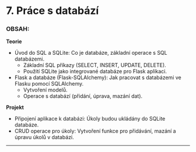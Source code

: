 # 7. Práce s databází
### OBSAH:

**Teorie**

- Úvod do SQL a SQLite: Co je databáze, základní operace s SQL databázemi.
	- Základní SQL příkazy (SELECT, INSERT, UPDATE, DELETE).
	- Použití SQLite jako integrované databáze pro Flask aplikaci.
- Flask a databáze (Flask-SQLAlchemy): Jak pracovat s databázemi ve Flasku pomocí SQLAlchemy.
	- Vytvoření modelů.
	- Operace s databází (přidání, úprava, mazání dat).

**Projekt**

- Připojení aplikace k databázi: Úkoly budou ukládány do SQLite databáze.
- CRUD operace pro úkoly: Vytvoření funkce pro přidávání, mazání a úpravu úkolů v databázi.


***


